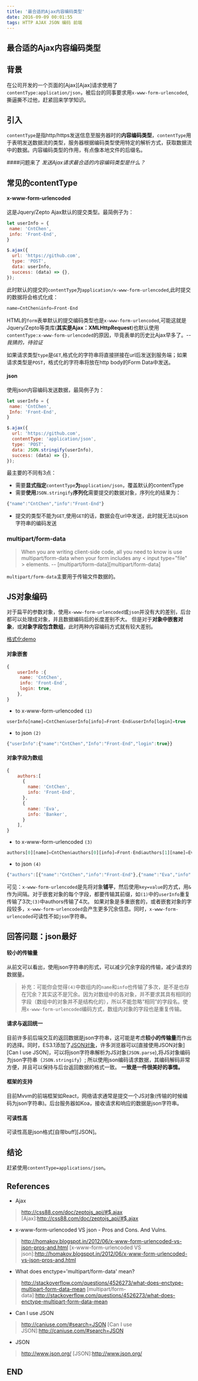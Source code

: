 ```yaml
---
title: '最合适的Ajax内容编码类型'
date: 2016-09-09 00:01:55
tags: HTTP AJAX JSON 编码 前端
---
```


## 最合适的Ajax内容编码类型

## 背景
在公司开发的一个页面的[Ajax][Ajax]请求使用了`contentType:application/json`，被后台的同事要求用`x-www-form-urlencoded`,撕逼撕不过他，赶紧回来学学知识。

## 引入
`contentType`是指http/https发送信息至服务器时的**内容编码类型**，`contentType`用于表明发送数据流的类型，服务器根据编码类型使用特定的解析方式，获取数据流中的数据。内容编码类型的作用，有点像本地文件的后缀名。

####问题来了
*发送Ajax请求最合适的内容编码类型是什么？*

## 常见的contentType
#### x-www-form-urlencoded
这是Jquery/Zepto Ajax默认的提交类型。最简例子为：
```js
let userInfo = {
 name: 'CntChen',
 info: 'Front-End',
}

$.ajax({
  url: 'https://github.com',
  type: 'POST',
  data: userInfo,
  success: (data) => {},
});
```
此时默认的提交的`contentType`为`application/x-www-form-urlencoded`,此时提交的数据将会格式化成：
```js
name=CntChen&info=Front-End
```
HTML的`form`表单默认的提交编码类型也是`x-www-form-urlencoded`,可能这就是Jquery/Zepto等类库(**其实是Ajax：XMLHttpRequest**)也默认使用`contentType:x-www-form-urlencoded`的原因，毕竟表单的历史比Ajax早多了。--*我猜的，待验证*


如果请求类型`type`是`GET`,格式化的字符串将直接拼接在url后发送到服务端；如果请求类型是`POST`，格式化的字符串将放在http body的Form Data中发送。

#### json
使用json内容编码发送数据，最简例子为：
```js
let userInfo = {
 name: 'CntChen',
 Info: 'Front-End',
}

$.ajax({
  url: 'https://github.com',
  contentType: 'application/json',
  type: 'POST',
  data: JSON.stringify(userInfo),
  success: (data) => {},
});
```
最主要的不同有3点：
* 需要**显式指定**`contentType`**为**`application/json`，覆盖默认的contentType
* 需要**使用**`JSON.stringify`**序列化**需要提交的数据对象，序列化的结果为：
```js
{"name":"CntChen","info":"Front-End"}
```
* 提交的类型不能为`GET`,使用`GET`的话，数据会在url中发送，此时就无法以json字符串的编码发送

### multipart/form-data
>When you are writing client-side code, all you need to know is use multipart/form-data when your form includes any < input type="file" > elements.
-- [multipart/form-data][multipart/form-data]

`multipart/form-data`主要用于传输文件数据的。

## JS对象编码
对于扁平的参数对象，使用`x-www-form-urlencoded`或`json`并没有大的差别，后台都可以处理成对象，并且数据编码后的长度差别不大。
但是对于**对象中嵌套对象**，或**对象字段包含数组**，此时两种内容编码方式就有较大差别。

[格式化demo][格式化demo]

#### 对象嵌套
```js
{
    userInfo :{
     name: 'CntChen',
     info: 'Front-End',
     login: true,
    },
}
```

* to x-www-form-urlencoded `(1)`
```js
userInfo[name]=CntChen&userInfo[info]=Front-End&userInfo[login]=true
```

* to json `(2)`
```js
{"userInfo":{"name":"CntChen","Info":"Front-End","login":true}}
```

#### 对象字段为数组
```js
{
    authors:[
      {
        name: 'CntChen',
        info: 'Front-End',
      },
      {
        name: 'Eva',
        info: 'Banker',
      }
    ],
}
```

* to x-www-form-urlencoded `(3)`
```js
authors[0][name]=CntChen&authors[0][info]=Front-End&authors[1][name]=Eva&authors[1][info]=Banker
```

* to json `(4)`
```js
{"authors":[{"name":"CntChen","info":"Front-End"},{"name":"Eva","info":"Banker"}]}
```

可见：`x-www-form-urlencoded`是先将对象**铺平**，然后使用`key=value`的方式，用`&`作为间隔。对于嵌套对象的每个字段，都要传输其前缀，如`(1)`中的`userInfo`重复传输了3次;`(3)`中authors传输了4次。
如果对象是多重嵌套的，或者嵌套对象的字段较多，`x-www-form-urlencoded`会产生更多冗余信息。同时，`x-www-form-urlencoded`可读性不如`json`字符串。

## 回答问题：json最好
#### 较小的传输量
从前文可以看出，使用json字符串的形式，可以减少冗余字段的传输，减少请求的数据量。
>补充：可能你会觉得`(4)`中数组内的`name`和`info`也传输了多次，是不是也存在冗余？其实这不是冗余。因为对数组中的各对象，并不要求其具有相同的字段（数组中的对象并不是结构化的），所以不能忽略“相同”的字段名。使用`x-www-form-urlencoded`编码方式，数组内对象的字段也是重复传输。

#### 请求与返回统一
目前许多前后端交互的返回数据是json字符串，这可能是考虑**较小的传输量**而作出的选择。同时，ES3.1添加了[JSON对象][es3.1:json_support]，许多浏览器可以[直接使用JSON对象][Can I use JSON]，可以将json字符串解析为JS对象(`JSON.parse`),将JS对象编码为json字符串（`JSON.stringify`）;
所以使用json编码请求数据，其编码解码非常方便，并且可以保持与后台返回数据的格式一致。
**一致是一件很美好的事情。**

#### 框架的支持
目前Mvvm的前端框架如React，网络请求通常是提交一个JS对象(传输的时候编码为json字符串)。后台服务器如Koa，接收请求和响应的数据是json字符串。

#### 可读性高
可读性高是json格式[自带buff][JSON]。

## 结论
赶紧使用`contentType=applications/json`。

## References
+ Ajax
>http://css88.com/doc/zeptojs_api/#$.ajax
[Ajax]:http://css88.com/doc/zeptojs_api/#$.ajax

+ x-www-form-urlencoded VS json - Pros and Cons. And Vulns.
>http://homakov.blogspot.in/2012/06/x-www-form-urlencoded-vs-json-pros-and.html
[x-www-form-urlencoded VS json]:http://homakov.blogspot.in/2012/06/x-www-form-urlencoded-vs-json-pros-and.html

+ What does enctype='multipart/form-data' mean?
>http://stackoverflow.com/questions/4526273/what-does-enctype-multipart-form-data-mean
[multipart/form-data]:http://stackoverflow.com/questions/4526273/what-does-enctype-multipart-form-data-mean

[格式化demo]:http://jsbin.com/bepeboteji/edit?js,output

[es3.1:json_support]:http://wiki.ecmascript.org/doku.php?id=es3.1:json_support

+ Can I use JSON
>http://caniuse.com/#search=JSON
[Can I use JSON]:http://caniuse.com/#search=JSON

+ JSON
>http://www.json.org/
[JSON]:http://www.json.org/

## END